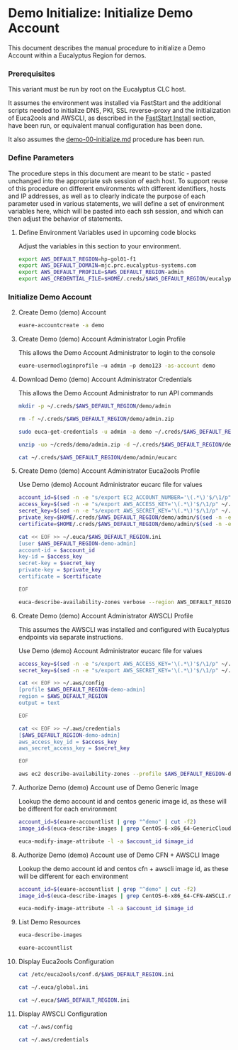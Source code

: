 # Demo Initialize: Initialize Demo Account

This document describes the manual procedure to initialize a Demo Account within a Eucalyptus
Region for demos.

### Prerequisites

This variant must be run by root on the Eucalyptus CLC host.

It assumes the environment was installed via FastStart and the additional scripts needed to
initialize DNS, PKI, SSL reverse-proxy and the initialization of Euca2ools and AWSCLI, as
described in the [FastStart Install](../../../installs/install-10-faststart) section, have
been run, or equivalent manual configuration has been done.

It also assumes the [demo-00-initialize.md](./demo-00-initialize.md) procedure has been run.

### Define Parameters

The procedure steps in this document are meant to be static - pasted unchanged into the appropriate
ssh session of each host. To support reuse of this procedure on different environments with
different identifiers, hosts and IP addresses, as well as to clearly indicate the purpose of each
parameter used in various statements, we will define a set of environment variables here, which
will be pasted into each ssh session, and which can then adjust the behavior of statements.

1. Define Environment Variables used in upcoming code blocks

    Adjust the variables in this section to your environment.

    ```bash
    export AWS_DEFAULT_REGION=hp-gol01-f1
    export AWS_DEFAULT_DOMAIN=mjc.prc.eucalyptus-systems.com
    export AWS_DEFAULT_PROFILE=$AWS_DEFAULT_REGION-admin
    export AWS_CREDENTIAL_FILE=$HOME/.creds/$AWS_DEFAULT_REGION/eucalyptus/admin/iamrc
    ```

### Initialize Demo Account

2. Create Demo (demo) Account

    ```bash
    euare-accountcreate -a demo
    ```

3. Create Demo (demo) Account Administrator Login Profile

    This allows the Demo Account Administrator to login to the console

    ```bash
    euare-usermodloginprofile –u admin –p demo123 -as-account demo
    ```

4. Download Demo (demo) Account Administrator Credentials

    This allows the Demo Account Administrator to run API commands

    ```bash
    mkdir -p ~/.creds/$AWS_DEFAULT_REGION/demo/admin

    rm -f ~/.creds/$AWS_DEFAULT_REGION/demo/admin.zip

    sudo euca-get-credentials -u admin -a demo ~/.creds/$AWS_DEFAULT_REGION/demo/admin.zip

    unzip -uo ~/creds/demo/admin.zip -d ~/.creds/$AWS_DEFAULT_REGION/demo/admin/

    cat ~/.creds/$AWS_DEFAULT_REGION/demo/admin/eucarc
    ```

5. Create Demo (demo) Account Administrator Euca2ools Profile

    Use Demo (demo) Account Administrator eucarc file for values

    ```bash
    account_id=$(sed -n -e "s/export EC2_ACCOUNT_NUMBER='\(.*\)'$/\1/p" ~/.creds/$AWS_DEFAULT_REGION/demo/admin/eucarc)
    access_key=$(sed -n -e "s/export AWS_ACCESS_KEY='\(.*\)'$/\1/p" ~/.creds/$AWS_DEFAULT_REGION/demo/admin/eucarc)
    secret_key=$(sed -n -e "s/export AWS_SECRET_KEY='\(.*\)'$/\1/p" ~/.creds/$AWS_DEFAULT_REGION/demo/admin/eucarc)
    private_key=$HOME/.creds/$AWS_DEFAULT_REGION/demo/admin/$(sed -n -e "s/export EC2_PRIVATE_KEY=\${EUCA_KEY_DIR}\/\(.*\)$/\1/p" ~/.creds/$AWS_DEFAULT_REGION/demo/admin/eucarc)
    certificate=$HOME/.creds/$AWS_DEFAULT_REGION/demo/admin/$(sed -n -e "s/export EC2_CERT=\${EUCA_KEY_DIR}\/\(.*\)$/\1/p" ~/.creds/$AWS_DEFAULT_REGION/demo/admin/eucarc)

    cat << EOF >> ~/.euca/$AWS_DEFAULT_REGION.ini
    [user $AWS_DEFAULT_REGION-demo-admin]
    account-id = $account_id
    key-id = $access_key
    secret-key = $secret_key
    private-key = $private_key
    certificate = $certificate

    EOF

    euca-describe-availability-zones verbose --region AWS_DEFAULT_REGION-demo-admin@$AWS_DEFAULT_REGION
    ```

6. Create Demo (demo) Account Administrator AWSCLI Profile

    This assumes the AWSCLI was installed and configured with Eucalyptus endpoints via separate instructions.

    Use Demo (demo) Account Administrator eucarc file for values

    ```bash
    access_key=$(sed -n -e "s/export AWS_ACCESS_KEY='\(.*\)'$/\1/p" ~/.creds/$AWS_DEFAULT_REGION/demo/admin/eucarc)
    secret_key=$(sed -n -e "s/export AWS_SECRET_KEY='\(.*\)'$/\1/p" ~/.creds/$AWS_DEFAULT_REGION/demo/admin/eucarc)

    cat << EOF >> ~/.aws/config
    [profile $AWS_DEFAULT_REGION-demo-admin]
    region = $AWS_DEFAULT_REGION
    output = text

    EOF

    cat << EOF >> ~/.aws/credentials
    [$AWS_DEFAULT_REGION-demo-admin]
    aws_access_key_id = $access_key
    aws_secret_access_key = $secret_key

    EOF

    aws ec2 describe-availability-zones --profile $AWS_DEFAULT_REGION-demo-admin --region $AWS_DEFAULT_REGION
    ```

7. Authorize Demo (demo) Account use of Demo Generic Image

    Lookup the demo account id and centos generic image id, as these will be different for each environment

    ```bash
    account_id=$(euare-accountlist | grep "^demo" | cut -f2)
    image_id=$(euca-describe-images | grep CentOS-6-x86_64-GenericCloud.raw.manifest.xml | cut -f2)

    euca-modify-image-attribute -l -a $account_id $image_id
    ```

8. Authorize Demo (demo) Account use of Demo CFN + AWSCLI Image

    Lookup the demo account id and centos cfn + awscli image id, as these will be different for each environment

    ```bash
    account_id=$(euare-accountlist | grep "^demo" | cut -f2)
    image_id=$(euca-describe-images | grep CentOS-6-x86_64-CFN-AWSCLI.raw.manifest.xml | cut -f2)

    euca-modify-image-attribute -l -a $account_id $image_id
    ```

9. List Demo Resources

    ```bash
    euca-describe-images

    euare-accountlist
    ```

10. Display Euca2ools Configuration

    ```bash
    cat /etc/euca2ools/conf.d/$AWS_DEFAULT_REGION.ini

    cat ~/.euca/global.ini

    cat ~/.euca/$AWS_DEFAULT_REGION.ini
    ```

11. Display AWSCLI Configuration

    ```bash
    cat ~/.aws/config

    cat ~/.aws/credentials
    ```

